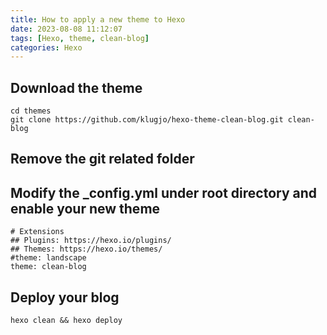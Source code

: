 ```yaml
---
title: How to apply a new theme to Hexo
date: 2023-08-08 11:12:07
tags: [Hexo, theme, clean-blog]
categories: Hexo
---
```


## Download the theme

```
cd themes
git clone https://github.com/klugjo/hexo-theme-clean-blog.git clean-blog
```

## Remove the git related folder

## Modify the _config.yml under root directory and enable your new theme

```
# Extensions
## Plugins: https://hexo.io/plugins/
## Themes: https://hexo.io/themes/
#theme: landscape
theme: clean-blog
```

## Deploy your blog

```
hexo clean && hexo deploy
```